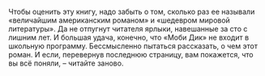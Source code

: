 <!--2025-08-09 14:52:38--><!--pdate:1851-->
Чтобы оценить эту книгу, надо забыть о том, сколько раз ее называли «величайшим американским романом» и «шедевром мировой литературы». Да не отпугнут читателя ярлыки, навешанные за сто с лишним лет. И большая удача, конечно, что «Моби Дик» не входит в школьную программу.
Бессмысленно пытаться рассказать, о чем этот роман. И если, перевернув последнюю страницу, вам покажется, что вы всё поняли, – читайте заново.